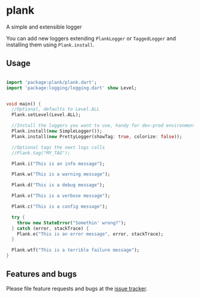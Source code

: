 # plank

A simple and extensible logger

You can add new loggers extending `PlankLogger` or `TaggedLogger` and installing 
them using `Plank.install`.

## Usage

```dart

import 'package:plank/plank.dart';
import 'package:logging/logging.dart' show Level;


void main() {
  //Optional, defaults to Level.ALL
  Plank.setLevel(Level.ALL);

  //Install the loggers you want to use, handy for dev-prod environments
  Plank.install(new SimpleLogger());
  Plank.install(new PrettyLogger(showTag: true, colorize: false));

  //Optional tags the next logs calls
  //Plank.tag("MY_TAG");

  Plank.i("This is an info message");

  Plank.w("This is a warning message");

  Plank.d("This is a debug message");

  Plank.v("This is a verbose message");

  Plank.c("This is a config message");

  try {
    throw new StateError("Somethin' wrong?");
  } catch (error, stackTrace) {
    Plank.e("This is an error message", error, stackTrace);
  }

  Plank.wtf("This is a terrible failure message");
}


```

## Features and bugs

Please file feature requests and bugs at the [issue tracker][tracker].

[tracker]: https://github.com/andresaraujo/plank/issues
